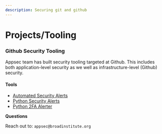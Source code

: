 ```yaml
---
description: Securing git and github
---
```


# Projects/Tooling

### Github Security Tooling

Appsec team has built security tooling targeted at Github. This includes both application-level security as we well as infrastructure-level \(Github\) security. 

#### Tools

* [Automated Security Alerts](https://github.com/broadinstitute/appsec-tools-for-github/blob/master/automated-security-alerts-api)
* [Python Security Alerts](https://github.com/broadinstitute/dsp-appsec-tools-for-github/tree/master/python-security-alerts)
* [Python 2FA Alerter](https://github.com/broadinstitute/appsec-tools-for-github/blob/master/python-2fa-alerter)



**Questions**

Reach out to: `appsec@broadinstitute.org`



